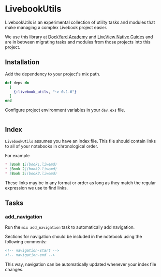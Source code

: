 # LivebookUtils

LivebookUtils is an experimental collection of utility tasks and modules that make managing a complex Livebook project easier.

We use this library at [DockYard Academy](https://github.com/DockYard-Academy/curriculum) and [LiveView Native Guides](https://github.com/BrooklinJazz/liveview_native_guides) and are in between migrating tasks and modules from those projects into this project.

## Installation

Add the dependency to your project's mix path.

```elixir
def deps do
  [
    {:livebook_utils, "~> 0.1.0"}
  ]
end
```

Configure project environment variables in your `dev.exs` file.

```

```

## Index

`LivebookUtils` assumes you have an index file. This file should contain links to all of your notebooks in chronological order.

For example

```md
* [Book 1](book1.livemd)
* [Book 2](book2.livemd)
* [Book 3](book3.livemd)
```

These links may be in any format or order as long as they match the regular expression we use to find links.

## Tasks

### add_navigation

Run the `mix add_navigation` task to automatically add navigation.

Sections for navigation should be included in the notebook using the following comments:

```md
<!-- navigation-start -->
<!-- navigation-end -->
```

This way, navigation can be automatically updated whenever your index file changes.